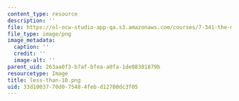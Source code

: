 ```yaml
---
content_type: resource
description: ''
file: https://ol-ocw-studio-app-qa.s3.amazonaws.com/courses/7-341-the-microbiome-and-drug-delivery-cross-species-communication-in-health-and-disease-spring-2018/33d1003770d075484febd12700dc3f05_less-than-10.png
file_type: image/png
image_metadata:
  caption: ''
  credit: ''
  image-alt: ''
parent_uid: 263aa0f3-b7af-bfea-a0fa-1de08381879b
resourcetype: Image
title: less-than-10.png
uid: 33d10037-70d0-7548-4feb-d12700dc3f05
---
```

